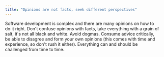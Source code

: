 ```yaml
---
title: "Opinions are not facts, seek different perspectives"
---
```


Software development is complex and there are many opinions on how to do it right. Don't confuse opinions with facts, take everything with a grain of salt, it's not all black and white. Avoid dogmas. Consume advice critically, be able to disagree and form your own opinions (this comes with time and experience, so don't rush it either). Everything can and should be challenged from time to time.
